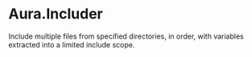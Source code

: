 # Aura.Includer

Include multiple files from specified directories, in order, with variables
extracted into a limited include scope.

